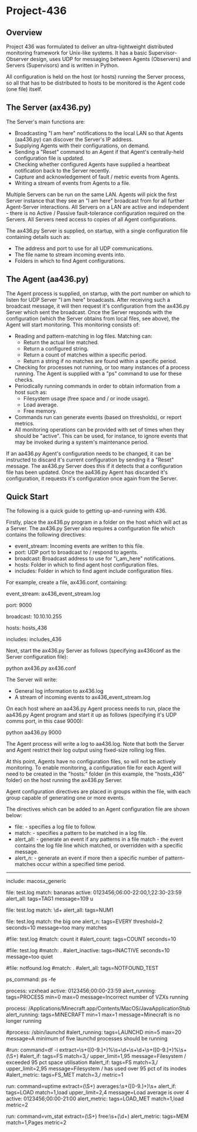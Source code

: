 Project-436
===========
Overview
--------
Project 436 was formulated to deliver an ultra-lightweight distributed monitoring
framework for Unix-like systems.  It has a basic Supervisor-Observer design, uses
UDP for messaging between Agents (Observers) and Servers (Supervisors) and is written
in Python.

All configuration is held on the host (or hosts) running the Server process, so all
that has to be distributed to hosts to be monitored is the Agent code (one file) itself.

The Server (ax436.py)
---------------------
The Server's main functions are:

- Broadcasting "I am here" notifications to the local LAN so that
  Agents (aa436.py) can discover the Server's IP address.
- Supplying Agents with their configurations, on demand.
- Sending a "Reset" command to an Agent if that Agent's centrally-held
  configuration file is updated.
- Checking whether configured Agents have supplied a heartbeat
  notification back to the Server recently.
- Capture and acknowledgement of fault / metric events from
  Agents.
- Writing a stream of events from Agents to a file.

Multiple Servers can be run on the same LAN.  Agents will pick the
first Server instance that they see an "I am here" broadcast from for all
further Agent-Server interactions.  All Servers on a LAN are active 
and independent - there is no Active / Passive fault-tolerance configuration
required on the Servers.  All Servers need access to copies of all Agent configurations.

The ax436.py Server is supplied, on startup, with a single configuration
file containing details such as:

- The address and port to use for all UDP communications.
- The file name to stream incoming events into.
- Folders in which to find Agent configurations.

The Agent (aa436.py)
--------------------
The Agent process is supplied, on startup, with the port number on which
to listen for UDP Server "I am here" broadcasts.  After receiving such a broadcast
message, it will then request it's configuration from the ax436.py Server
which sent the broadcast.  Once the Server responds with the configuration
(which the Server obtains from local files, see above), the Agent will start
monitoring.  This monitoring consists of:

- Reading and pattern-matching in log files.  Matching can:
  - Return the actual line matched.
  - Return a configured string.
  - Return a count of matches within a specific period.
  - Return a string if no matches are found within a specific period.
- Checking for processes not running, or too many instances of a
  process running.  The Agent is supplied with a "ps" command to use
  for these checks.
- Periodically running commands in order to obtain information from
  a host such as:
  - Filesystem usage (free space and / or inode usage).
  - Load average.
  - Free memory.
- Commands run can generate events (based on thresholds), or report
  metrics.
- All monitoring operations can be provided with set of times when
  they should be "active".  This can be used, for instance, to ignore
  events that may be invoked during a system's maintenance period.

If an aa436.py Agent's configuration needs to be changed, it can be
instructed to discard it's current configuration by sending it a "Reset"
message.  The ax436.py Server does this if it detects that a configuration
file has been updated.  Once the aa436.py Agent has discarded it's
configuration, it requests it's configuration once again from the Server.

Quick Start
-----------
The following is a quick guide to getting up-and-running with 436.

Firstly, place the ax436.py program in a folder on the host which will
act as a Server.  The ax436.py Server also requires a configuration file
which contains the following directives:

- event_stream:    Incoming events are written to this file.
- port:            UDP port to broadcast to / respond to agents.
- broadcast:       Broadcast address to use for "i_am_here" notifications.
- hosts:           Folder in which to find agent host configuration files.
- includes:        Folder in which to find agent include configuration files.

For example, create a file, ax436.conf, containing:

  event_stream:     ax436_event_stream.log

  port:             9000

  broadcast:        10.10.10.255

  hosts:            hosts_436

  includes:         includes_436

Next, start the ax436.py Server as follows (specifying ax436conf as the Server configuration file):

  python ax436.py ax436.conf
  
The Server will write:

- General log information to ax436.log
- A stream of incoming events to ax436_event_stream.log
 
On each host where an aa436.py Agent process needs to run, place the aa436.py
Agent program and start it up as follows (specifying it's UDP comms port, in this case 9000):

  python aa436.py 9000

The Agent process will write a log to aa436.log.  Note that both the Server and Agent restrict
their log output using fixed-size rolling log files.

At this point, Agents have no configuration files, so will not be actively monitoring.  To enable
monitoring, a configuration file for each Agent will need to be created in the "hosts:"
folder (in this example, the "hosts_436" folder) on the host running the ax436.py Server.

Agent configuration directives are placed in groups within the file, with each group
capable of generating one or more events.

The directives which can be added to an Agent configuration file are shown below:

- file: - specifies a log file to follow.
- match: - specifies a pattern to be matched in a log file.
- alert_all: - generate an event if any patterns in a file match - the event contains the log file
  line which matched, or overridden with a specific message.
- alert_n: - generate an event if more then a specific number of pattern-matches occur within a
  specified time period.





-----------------


include:           macosx_generic

file:              test.log
match:             bananas
active:            0123456;06:00-22:00,1;22:30-23:59
alert_all:         tags=TAG1  message=109 u

file:              test.log
match:             \d+
alert_all:         tags=NUM1

file:              test.log
match:             the big one
alert_n:           tags=EVERY  threshold=2  seconds=10  message=too many matches

#file:              test.log
#match:             count it
#alert_count:       tags=COUNT  seconds=10

#file:              test.log
#match:             .
#alert_inactive:    tags=INACTIVE  seconds=10  message=too quiet

#file:              notfound.log
#match:             .
#alert_all:         tags=NOTFOUND_TEST

ps_command:        ps -fe

process:           vzxhead
active:            0123456;00:00-23:59
alert_running:     tags=PROCESS  min=0  max=0  message=Incorrect number of VZXs running

process:           /Applications/Minecraft.app/Contents/MacOS/JavaApplicationStub
alert_running:     tags=MINECRAFT  min=1  max=1  message=Minecraft is no longer running

#process:           /sbin/launchd
#alert_running:     tags=LAUNCHD  min=5  max=20  message=A minimum of five launchd processes should be running

#run:               command=df -i  extract=\s+([0-9\.]+)%\s+\d+\s+\d+\s+([0-9\.]+)%\s+(\S+)
#alert_if:          tags=FS  match=3,/  upper_limit=1,95  message=Filesystem / exceeded 95 pct space utilisation
#alert_if:          tags=FS  match=3,/  upper_limit=2,95  message=Filesystem / has used over 95 pct of its inodes
#alert_metric:      tags=FS_MET  match=3,/  metric=1

run:               command=uptime  extract=(\S+) averages:\s+([0-9\.]+)\s+
alert_if:          tags=LOAD  match=1,load  upper_limit=2,4  message=Load average is over 4
active:            0123456;00:00-21:00
alert_metric:      tags=LOAD_MET  match=1,load  metric=2

run:               command=vm_stat  extract=(\S+) free:\s+(\d+)
alert_metric:      tags=MEM  match=1,Pages  metric=2
